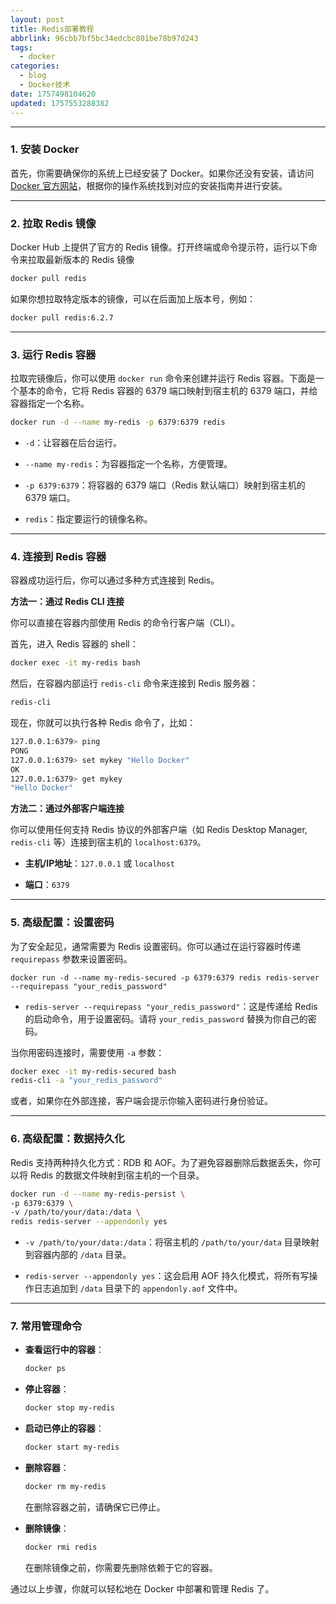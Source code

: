 ```yaml
---
layout: post
title: Redis部署教程
abbrlink: 96cbb7bf5bc34edcbc801be78b97d243
tags:
  - docker
categories:
  - blog
  - Docker技术
date: 1757498104620
updated: 1757553288382
---
```


***

### 1. 安装 Docker

首先，你需要确保你的系统上已经安装了 Docker。如果你还没有安装，请访问 [Docker 官方网站](https://www.docker.com/)，根据你的操作系统找到对应的安装指南并进行安装。

***

### 2. 拉取 Redis 镜像

Docker Hub 上提供了官方的 Redis 镜像。打开终端或命令提示符，运行以下命令来拉取最新版本的 Redis 镜像

```Bash
docker pull redis
```

如果你想拉取特定版本的镜像，可以在后面加上版本号，例如：

```Bash
docker pull redis:6.2.7
```

***

### 3. 运行 Redis 容器

拉取完镜像后，你可以使用 `docker run` 命令来创建并运行 Redis 容器。下面是一个基本的命令，它将 Redis 容器的 6379 端口映射到宿主机的 6379 端口，并给容器指定一个名称。

```Bash
docker run -d --name my-redis -p 6379:6379 redis
```

- `-d`：让容器在后台运行。

- `--name my-redis`：为容器指定一个名称，方便管理。

- `-p 6379:6379`：将容器的 6379 端口（Redis 默认端口）映射到宿主机的 6379 端口。

- `redis`：指定要运行的镜像名称。

***

### 4. 连接到 Redis 容器

容器成功运行后，你可以通过多种方式连接到 Redis。

**方法一：通过 Redis CLI 连接**

你可以直接在容器内部使用 Redis 的命令行客户端（CLI）。

首先，进入 Redis 容器的 shell：

```Bash
docker exec -it my-redis bash
```

然后，在容器内部运行 `redis-cli` 命令来连接到 Redis 服务器：

```Bash
redis-cli
```

现在，你就可以执行各种 Redis 命令了，比如：

```Bash
127.0.0.1:6379> ping
PONG
127.0.0.1:6379> set mykey "Hello Docker"
OK
127.0.0.1:6379> get mykey
"Hello Docker"
```

**方法二：通过外部客户端连接**

你可以使用任何支持 Redis 协议的外部客户端（如 Redis Desktop Manager, `redis-cli` 等）连接到宿主机的 `localhost:6379`。

- **主机/IP地址**：`127.0.0.1` 或 `localhost`

- **端口**：`6379`

***

### 5. 高级配置：设置密码

为了安全起见，通常需要为 Redis 设置密码。你可以通过在运行容器时传递 `requirepass` 参数来设置密码。

```
docker run -d --name my-redis-secured -p 6379:6379 redis redis-server --requirepass "your_redis_password"
```

- `redis-server --requirepass "your_redis_password"`：这是传递给 Redis 的启动命令，用于设置密码。请将 `your_redis_password` 替换为你自己的密码。

当你用密码连接时，需要使用 `-a` 参数：

```Bash
docker exec -it my-redis-secured bash
redis-cli -a "your_redis_password"
```

或者，如果你在外部连接，客户端会提示你输入密码进行身份验证。

***

### 6. 高级配置：数据持久化

Redis 支持两种持久化方式：RDB 和 AOF。为了避免容器删除后数据丢失，你可以将 Redis 的数据文件映射到宿主机的一个目录。

```Bash
docker run -d --name my-redis-persist \
-p 6379:6379 \
-v /path/to/your/data:/data \
redis redis-server --appendonly yes
```

- `-v /path/to/your/data:/data`：将宿主机的 `/path/to/your/data` 目录映射到容器内部的 `/data` 目录。

- `redis-server --appendonly yes`：这会启用 AOF 持久化模式，将所有写操作日志追加到 `/data` 目录下的 `appendonly.aof` 文件中。

***

### 7. 常用管理命令

- **查看运行中的容器**：

  ```Bash
  docker ps
  ```

- **停止容器**：

  ```Bash
  docker stop my-redis
  ```

- **启动已停止的容器**：

  ```Bash
  docker start my-redis
  ```

- **删除容器**：

  ```Bash
  docker rm my-redis
  ```

  在删除容器之前，请确保它已停止。

- **删除镜像**：

  ```Bash
  docker rmi redis
  ```

  在删除镜像之前，你需要先删除依赖于它的容器。

通过以上步骤，你就可以轻松地在 Docker 中部署和管理 Redis 了。

